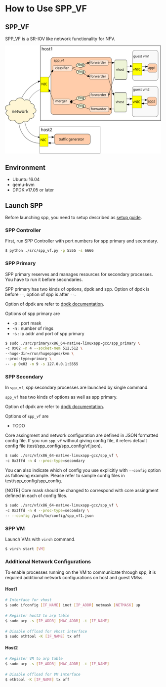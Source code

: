# How to Use SPP_VF

## SPP_VF

SPP_VF is a SR-IOV like network functionality for NFV.

![spp_vf_overview](spp_vf_overview.svg)

## Environment

* Ubuntu 16.04
* qemu-kvm
* DPDK v17.05 or later

## Launch SPP

Before launching spp, you need to setup described as [setup guide](setup_guide.md).

### SPP Controller

First, run SPP Controller with port numbers for spp primary and secondary.

```sh
$ python ./src/spp_vf.py -p 5555 -s 6666
```

### SPP Primary

SPP primary reserves and manages resources for secondary processes.
You have to run it before secondaries.

SPP primary has two kinds of options, dpdk and spp.
Option of dpdk is before `--`, option of spp is after `--`.

Option of dpdk are refer to [dpdk documentation](http://dpdk.org/doc/guides/linux_gsg/build_sample_apps.html#running-a-sample-application).

Options of spp primary are
  * -p : port mask
  * -n : number of rings
  * -s : ip addr and port of spp primary

```sh
$ sudo ./src/primary/x86_64-native-linuxapp-gcc/spp_primary \
-c 0x02 -n 4 --socket-mem 512,512 \
--huge-dir=/run/hugepages/kvm \
--proc-type=primary \
-- -p 0x03 -n 9 -s 127.0.0.1:5555
```

### SPP Secondary

In `spp_vf`, spp secondary processes are launched by single command.

`spp_vf` has two kinds of options as well as spp primary.

Option of dpdk are refer to [dpdk documentation](http://dpdk.org/doc/guides/linux_gsg/build_sample_apps.html#running-a-sample-application).

Options of `spp_vf` are
  * TODO

Core assingment and network configuration are defined
in JSON formatted config file.
If you run `spp_vf` without giving config file, it refers default
config file (test/spp_config/spp_config/vf.json).

```sh
$ sudo ./src/vf/x86_64-native-linuxapp-gcc/spp_vf \
-c 0x3ffd -n 4 --proc-type=secondary
```

You can also indicate which of config you use explicitly with
`--config` option as following example.
Please refer to sample config files in test/spp_config/spp_config.

[NOTE] Core mask should be changed to correspond with core assingment
defined in each of config files.

```sh
$ sudo ./src/vf/x86_64-native-linuxapp-gcc/spp_vf \
-c 0x3ffd -n 4 --proc-type=secondary \
-- --config /path/to/config/spp_vf1.json
```

### SPP VM

Launch VMs with `virsh` command.

```sh
$ virsh start [VM]
```

### Additional Network Configurations

To enable processes running on the VM to communicate through spp,
it is required additional network configurations on host and guest VMss.

#### Host1

```sh
# Interface for vhost
$ sudo ifconfig [IF_NAME] inet [IP_ADDR] netmask [NETMASK] up

# Register host2 to arp table
$ sudo arp -s [IP_ADDR] [MAC_ADDR] -i [IF_NAME]

# Disable offload for vhost interface
$ sudo ethtool -K [IF_NAME] tx off
```

#### Host2

```sh
# Register VM to arp table
$ sudo arp -s [IP_ADDR] [MAC_ADDR] -i [IF_NAME]

# Disable offload for VM interface
$ ethtool -K [IF_NAME] tx off
```
